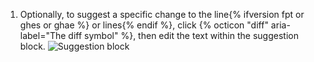 1. Optionally, to suggest a specific change to the line{% ifversion fpt or ghes or ghae %} or lines{% endif %}, click {% octicon "diff" aria-label="The diff symbol" %}, then edit the text within the suggestion block.
   ![Suggestion block](/assets/images/help/pull_requests/suggestion-block.png)
